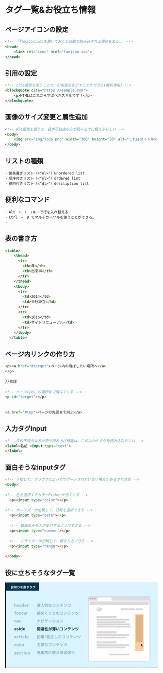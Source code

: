 # タグ一覧&お役立ち情報

## ページアイコンの設定
```html
<!-- 「favicon.icoを置いておくと自動で読み込まれる場合もある。」 -->
<head>
    <link rel="icon" href="favicon.ico">
</head>
```

## 引用の設定
```html
<!-- cite属性を使うことで、引用部分を示すことができる(解析専用) -->
<blockquote cite="https://sample.com">
    <p>HTMLはこれから学ぶべきスキルです！</p>
</blockquote>
```

## 画像のサイズ変更と属性追加
```html
<!-- alt属性を使うと、目が不自由な方が読み上げに使えるらしい -->
<body>
    <img src="img/logo.png" width="300" height="50" alt="これはタイトルのロゴです">
</body>
```

## リストの種類
```
・箇条書きリスト（<"ul>"）unordered list
・順序付きリスト（<"ol>”）ordered list
・説明付きリスト（<"dl>"）descliption list
```

## 便利なコマンド
```
・Alt　+　↑　↓キーで行を入れ替える
・Ctrl　+　D でマルチカーソルを使うことができる。
・
```

## 表の書き方
```html
<table>
    <thead>
      <tr>
        <th>年</th>
        <th>出来事</th>
      </tr>
    </thead>
    <tbody>
      <tr>
        <td>2014</td>
        <td>会社設立</td>
      </tr>
      <tr>
        <td>2016</td>
        <td>サイトリニューアル</td>
      </tr>
    </tbody>
  </table>
```

## ページ内リンクの作り方
```html
<p><a href="#target">ページ内の飛ばしたい場所へ</a>
</p>

//処理

<!-- ページ内のこの場所まで飛んでくる -->
<p id="target"></p>


<a href="#top">ページの先頭まで飛ぶ</a>
```

## 入力タグinput
```html
<!-- 目の不自由な方が使う読み上げ機能は、このlabelタグを読み込むらしい -->
<label>名前 <input type="text">
</label>
```

## 面白そうなinputタグ
```html
<!-- ※総じて、ブラウザによってサポートされていない場合があるので注意 -->
<body>

<!-- 色を選択するカラーPickerが出てくる -->
  <p><input type="color"></p>

<!-- カレンダーが出現して、日時を選択できる -->
  <p><input type="date"></p>

  <!-- 数値のみを入力受付するようにできる -->
  <p><input type="number"></p>
  
  <!-- スライダーが出現して、値を入力できる -->
  <p><input type="range"></p>
  
</body>
```



## 役に立ちそうなタグ一覧
<img src=image.jpg>




